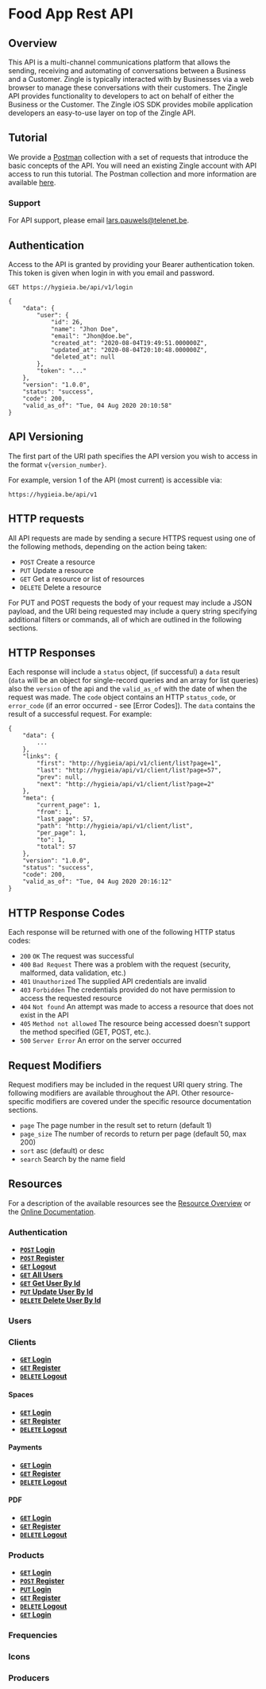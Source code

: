 # Food App Rest API

## Overview
This API is a multi-channel communications platform that allows the sending, receiving and automating of conversations between a Business and a Customer. Zingle is typically interacted with by Businesses via a web browser to manage these conversations with their customers. The Zingle API provides functionality to developers to act on behalf of either the Business or the Customer. The Zingle iOS SDK provides mobile application developers an easy-to-use layer on top of the Zingle API.

## Tutorial
We provide a [Postman](https://www.getpostman.com/) collection with a set of requests that introduce the basic concepts of the API.  You will need an existing Zingle account with API access to run this tutorial. The Postman collection and more information are available [here](https://github.com/Zingle/rest-api/tree/master/.postman_tutorial).

### Support
For API support, please email lars.pauwels@telenet.be.

## Authentication
Access to the API is granted by providing your Bearer authentication token. This token is given when login in with you email and password.

```no-highlight
GET https://hygieia.be/api/v1/login

{
    "data": {
        "user": {
            "id": 26,
            "name": "Jhon Doe",
            "email": "Jhon@doe.be",
            "created_at": "2020-08-04T19:49:51.000000Z",
            "updated_at": "2020-08-04T20:10:48.000000Z",
            "deleted_at": null
        },
        "token": "..."
    },
    "version": "1.0.0",
    "status": "success",
    "code": 200,
    "valid_as_of": "Tue, 04 Aug 2020 20:10:58"
}
```

## API Versioning
The first part of the URI path specifies the API version you wish to access in the format `v{version_number}`. 

For example, version 1 of the API (most current) is accessible via:

```no-highlight
https://hygieia.be/api/v1
```

## HTTP requests
All API requests are made by sending a secure HTTPS request using one of the following methods, depending on the action being taken:

* `POST` Create a resource
* `PUT` Update a resource
* `GET` Get a resource or list of resources
* `DELETE` Delete a resource

For PUT and POST requests the body of your request may include a JSON payload, and the URI being requested may include a query string specifying additional filters or commands, all of which are outlined in the following sections.

## HTTP Responses
Each response will include a `status` object, (if successful) a `data` result (`data` will be an object for single-record queries and an array for list queries) also the `version` of the api and the `valid_as_of` with the date of when the request was made. The `code` object contains an HTTP `status_code`, or `error_code` (if an error occurred - see [Error Codes]). The `data` contains the result of a successful request.  For example:

```no-highlight
{
    "data": {
        ...
    },
    "links": {
        "first": "http://hygieia/api/v1/client/list?page=1",
        "last": "http://hygieia/api/v1/client/list?page=57",
        "prev": null,
        "next": "http://hygieia/api/v1/client/list?page=2"
    },
    "meta": {
        "current_page": 1,
        "from": 1,
        "last_page": 57,
        "path": "http://hygieia/api/v1/client/list",
        "per_page": 1,
        "to": 1,
        "total": 57
    },
    "version": "1.0.0",
    "status": "success",
    "code": 200,
    "valid_as_of": "Tue, 04 Aug 2020 20:16:12"
}
```

## HTTP Response Codes
Each response will be returned with one of the following HTTP status codes:

* `200` `OK` The request was successful
* `400` `Bad Request` There was a problem with the request (security, malformed, data validation, etc.)
* `401` `Unauthorized` The supplied API credentials are invalid
* `403` `Forbidden` The credentials provided do not have permission to access the requested resource
* `404` `Not found` An attempt was made to access a resource that does not exist in the API
* `405` `Method not allowed` The resource being accessed doesn't support the method specified (GET, POST, etc.).
* `500` `Server Error` An error on the server occurred

## Request Modifiers
Request modifiers may be included in the request URI query string. The following modifiers are available throughout the API. Other resource-specific modifiers are covered under the specific resource documentation sections.

* `page` The page number in the result set to return (default 1)
* `page_size` The number of records to return per page (default 50, max 200)
* `sort` asc (default) or desc
* `search` Search by the name field

## Resources
For a description of the available resources see the [Resource Overview](/documentation/v1/overview.md) or the [Online Documentation](http://hygieia.be/api/documentation).

### Authentication
- **[<code>POST</code> Login](/documentation/v1/accounts/POST_login.md)**
- **[<code>POST</code> Register](/documentation/v1/accounts/POST_register.md)**
- **[<code>GET</code> Logout](/documentation/v1/accounts/GET_logout.md)**
- **[<code>GET</code> All Users](/documentation/v1/accounts/GET_users.md)**
- **[<code>GET</code> Get User By Id](/documentation/v1/accounts/GET_userId.md)**
- **[<code>PUT</code> Update User By Id](/documentation/v1/accounts/PUT_userId.md)**
- **[<code>DELETE</code> Delete User By Id](/documentation/v1/accounts/DELETE_userId.md)**

### Users

### Clients
- **[<code>GET</code> Login](/documentation/v1/admins/GET_admins.md)**
- **[<code>GET</code> Register](/documentation/v1/admins/GET_adminId.md)**
- **[<code>DELETE</code> Logout](/documentation/v1/admins/DELETE_adminId.md)**

#### Spaces
- **[<code>GET</code> Login](/documentation/v1/companies/POST_login.md)**
- **[<code>GET</code> Register](/documentation/v1/companies/POST_register.md)**
- **[<code>DELETE</code> Logout](/documentation/v1/companies/GET_logout.md)**

#### Payments
- **[<code>GET</code> Login](/documentation/v1/employees/POST_login.md)**
- **[<code>GET</code> Register](/documentation/v1/employees/POST_register.md)**
- **[<code>DELETE</code> Logout](/documentation/v1/employees/GET_logout.md)**

#### PDF
- **[<code>GET</code> Login](/documentation/v1/suppliers/POST_login.md)**
- **[<code>GET</code> Register](/documentation/v1/suppliers/POST_register.md)**
- **[<code>DELETE</code> Logout](/documentation/v1/suppliers/GET_logout.md)**

### Products
- **[<code>GET</code> Login](/documentation/v1/orders/POST_login.md)**
- **[<code>POST</code> Register](/documentation/v1/orders/POST_register.md)**
- **[<code>PUT</code> Login](/documentation/v1/orders/POST_login.md)**
- **[<code>GET</code> Register](/documentation/v1/orders/POST_register.md)**
- **[<code>DELETE</code> Logout](/documentation/v1/orders/GET_logout.md)**
- **[<code>GET</code> Login](/documentation/v1/orders/POST_login.md)**

### Frequencies

### Icons

### Producers
